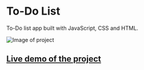# To-Do List
To-Do list app built with JavaScript, CSS and HTML.

![Image of project](todo.gif)

## [Live demo of the project](https://stefank-29.github.io/Restaurant-Site/)